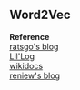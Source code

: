 ## Word2Vec  

**Reference**  
[ratsgo's blog](https://ratsgo.github.io/from%20frequency%20to%20semantics/2017/03/30/word2vec/)  
[Lil'Log](https://lilianweng.github.io/lil-log/2017/10/15/learning-word-embedding.html)  
[wikidocs](https://wikidocs.net/22530)  
[reniew's blog](https://reniew.github.io/21/)   


<!--stackedit_data:
eyJoaXN0b3J5IjpbNTc0NzU4MTkyLC03MTI3NDc2NjJdfQ==
-->